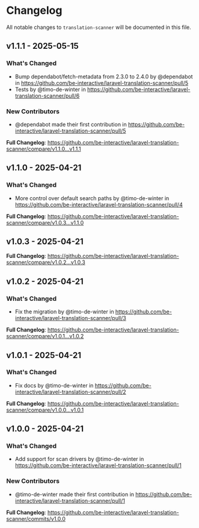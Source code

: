 # Changelog

All notable changes to `translation-scanner` will be documented in this file.

## v1.1.1 - 2025-05-15

### What's Changed

* Bump dependabot/fetch-metadata from 2.3.0 to 2.4.0 by @dependabot in https://github.com/be-interactive/laravel-translation-scanner/pull/5
* Tests by @timo-de-winter in https://github.com/be-interactive/laravel-translation-scanner/pull/6

### New Contributors

* @dependabot made their first contribution in https://github.com/be-interactive/laravel-translation-scanner/pull/5

**Full Changelog**: https://github.com/be-interactive/laravel-translation-scanner/compare/v1.1.0...v1.1.1

## v1.1.0 - 2025-04-21

### What's Changed

* More control over default search paths by @timo-de-winter in https://github.com/be-interactive/laravel-translation-scanner/pull/4

**Full Changelog**: https://github.com/be-interactive/laravel-translation-scanner/compare/v1.0.3...v1.1.0

## v1.0.3 - 2025-04-21

**Full Changelog**: https://github.com/be-interactive/laravel-translation-scanner/compare/v1.0.2...v1.0.3

## v1.0.2 - 2025-04-21

### What's Changed

* Fix the migration by @timo-de-winter in https://github.com/be-interactive/laravel-translation-scanner/pull/3

**Full Changelog**: https://github.com/be-interactive/laravel-translation-scanner/compare/v1.0.1...v1.0.2

## v1.0.1 - 2025-04-21

### What's Changed

* Fix docs by @timo-de-winter in https://github.com/be-interactive/laravel-translation-scanner/pull/2

**Full Changelog**: https://github.com/be-interactive/laravel-translation-scanner/compare/v1.0.0...v1.0.1

## v1.0.0 - 2025-04-21

### What's Changed

* Add support for scan drivers by @timo-de-winter in https://github.com/be-interactive/laravel-translation-scanner/pull/1

### New Contributors

* @timo-de-winter made their first contribution in https://github.com/be-interactive/laravel-translation-scanner/pull/1

**Full Changelog**: https://github.com/be-interactive/laravel-translation-scanner/commits/v1.0.0
